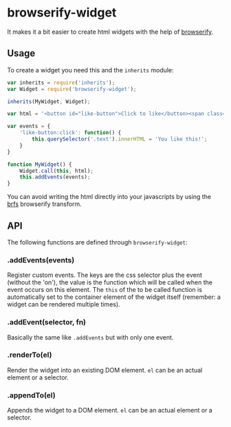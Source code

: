 # browserify-widget

It makes it a bit easier to create html widgets with the help of
[browserify](http://browserify.org/).

## Usage

To create a widget you need this and the `inherits` module:

```javascript
var inherits = require('inherits');
var Widget = require('browserify-widget');

inherits(MyWidget, Widget);

var html = '<button id="like-button">Click to like</button><span class="text"></span>';

var events = {
    'like-button:click': function() {
        this.querySelector('.text').innerHTML = 'You like this!';
    }
}

function MyWidget() {
    Widget.call(this, html);
    this.addEvents(events);
}
```

You can avoid writing the html directly into your javascripts by using the
[brfs](https://www.npmjs.org/package/brfs) browserify transform.

## API

The following functions are defined through `browserify-widget`:

### .addEvents(events)

Register custom events. The keys are the css selector plus the event (without
the 'on'), the value is the function which will be called when the event occurs
on this element. The `this` of the to be called function is automatically set
to the container element of the widget itself (remember: a widget can
be rendered multiple times).

### .addEvent(selector, fn)

Basically the same like `.addEvents` but with only one event.

### .renderTo(el)

Render the widget into an existing DOM element. `el` can be an actual element or a selector.

### .appendTo(el)

Appends the widget to a DOM element. `el` can be an actual element or a selector.
